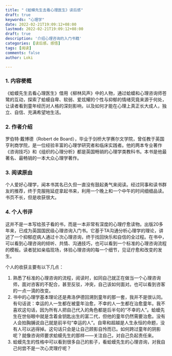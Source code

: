 ```yaml
---
title: "《蛤蟆先生去看心理医生》读后感"
draft: true
keywords: "心理学"
date: 2022-02-21T19:09:12+08:00
lastmod: 2022-02-21T19:09:12+08:00
draft: true
description: '介绍心理咨询的入门书籍'
categories: [读后感，感悟]
tags: [阅读]
comments: false
author: Loki

---
```




### 1. 内容梗概

《蛤蟆先生去看心理医生》借用《柳林风声》中的人物，通过蛤蟆和心理咨询师苍鹭的互动，探索了蛤蟆自卑、软弱、爱炫耀的个性与抑郁的情绪究竟来源于何处，让读者看到童年经历对人格的深刻影响，以及如何才能在心理上真正长大成人，独立、自信、充满希望地生活。





### 2. 作者介绍

罗伯特·戴博德（Robert de Board），毕业于剑桥大学赛尔文学院，曾任教于英国亨利商学院，是一位经验丰富的心理学研究者和临床实践者。他的两本专业著作《咨询技巧》和《组织的心理分析》都是英国畅销的心理学类教科书。本书是他最著名、最畅销的一本大众心理学著作。





### 3. 阅读原由

个人爱好心理学，闻本书其名已久但一直没有鼓起勇气来阅读。经过同事和读书群友的推荐，终于克服拖延症拿起书来，利用一个晚上和一个中午的时间细细品读。书页不长，但是收获很大。



### 4. 个人书评

这并不是一本写给孩子看的书，而是一本非常有深度的心理疗愈读物。出版20多年来，已成为英国国民级心理咨询入门书。它基于TA沟通分析心理学的理论，讲述了一个抑郁症病人通过十次心理咨询，终于找回快乐和自信的全过程。在书中，可以看到心理咨询的倾听、共情、沟通技巧，也可以看到一个标准的心理咨询流程的模板。读者犹如亲临现场，体验心理咨询的每一个细节，见证疗愈和改变的发生。

个人的收获主要有以下几点：

1. 熟悉了标准的心理咨询的流程，阅读时，如同自己就正在做当一个心理咨询师，面对咨客的不配合，甚至反驳，冲突，自己该如何面对。也可以看到咨客的一点一滴的改变。
2. 书中的心理学基本理论还是弗洛伊德回溯到童年的那一套，我并不是很认同。有句话说：幸运的人一生都在被童年治愈，不幸的人一生都在治愈童年。我不喜欢这句话，因为所有人把自己代入的角色都是后半句的“不幸的人”。蛤蟆先生在世俗眼中就是含着金钥匙出生的富二代，但他的童年仍然需要治愈。没有人会拍胸脯说自己就是前半句“幸运的人”。自卑和超越是人生永恒的命题，没有人可以逃得掉。这句话只会是让自己顾影自怜而已。如何跨过童年的阴影呢？就像咨询师要求蛤蟆先生的那样——关注自己，对自己负起责任来。
3. 蛤蟆先生的性格中可以看到很多自己的影子，看蛤蟆先生的心理咨询，对我自己何尝不是一次心灵理疗呢？





















